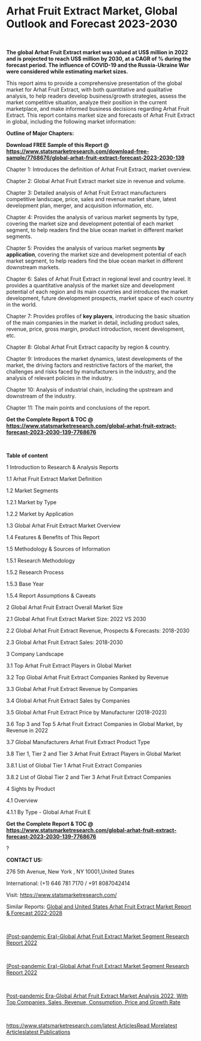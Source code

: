 <h1>Arhat Fruit Extract Market, Global Outlook and Forecast 2023-2030</h1><br/><p><strong>The global Arhat Fruit Extract market was valued at US$ million in 2022 and is projected to reach US$ million by 2030, at a <strong>CAGR</strong> of % during the forecast period. The influence of COVID-19 and the Russia-Ukraine War were considered while estimating market sizes.</strong></p>
 
 
 
 <p>This report aims to provide a comprehensive presentation of the global market for Arhat Fruit Extract, with both quantitative and qualitative analysis, to help readers develop business/growth strategies, assess the market competitive situation, analyze their position in the current marketplace, and make informed business decisions regarding Arhat Fruit Extract. This report contains market size and forecasts of Arhat Fruit Extract in global, including the following market information:</p>
 
 
 
 <p><strong>Outline of Major Chapters:</strong></p>
 
 
 
 <p><strong>Download FREE Sample of this Report @ <a href="https://www.statsmarketresearch.com/download-free-sample/7768676/global-arhat-fruit-extract-forecast-2023-2030-139">https://www.statsmarketresearch.com/download-free-sample/7768676/global-arhat-fruit-extract-forecast-2023-2030-139</a></strong></p>
 
 
 
 <p>Chapter 1: Introduces the definition of Arhat Fruit Extract, market overview.</p>
 
 
 
 <p>Chapter 2: Global Arhat Fruit Extract market size in revenue and volume.</p>
 
 
 
 <p>Chapter 3: Detailed analysis of Arhat Fruit Extract manufacturers competitive landscape, price, sales and revenue market share, latest development plan, merger, and acquisition information, etc.</p>
 
 
 
 <p>Chapter 4: Provides the analysis of various market segments by type, covering the market size and development potential of each market segment, to help readers find the blue ocean market in different market segments.</p>
 
 
 
 <p>Chapter 5: Provides the analysis of various market segments <strong>by application</strong>, covering the market size and development potential of each market segment, to help readers find the blue ocean market in different downstream markets.</p>
 
 
 
 <p>Chapter 6: Sales of Arhat Fruit Extract in regional level and country level. It provides a quantitative analysis of the market size and development potential of each region and its main countries and introduces the market development, future development prospects, market space of each country in the world.</p>
 
 
 
 <p>Chapter 7: Provides profiles of <strong>key players</strong>, introducing the basic situation of the main companies in the market in detail, including product sales, revenue, price, gross margin, product introduction, recent development, etc.</p>
 
 
 
 <p>Chapter 8: Global Arhat Fruit Extract capacity by region & country.</p>
 
 
 
 <p>Chapter 9: Introduces the market dynamics, latest developments of the market, the driving factors and restrictive factors of the market, the challenges and risks faced by manufacturers in the industry, and the analysis of relevant policies in the industry.</p>
 
 
 
 <p>Chapter 10: Analysis of industrial chain, including the upstream and downstream of the industry.</p>
 
 
 
 <p>Chapter 11: The main points and conclusions of the report.</p>
 
 
 
 <div><b>Get the Complete Report & TOC @ <a href="https://www.statsmarketresearch.com/global-arhat-fruit-extract-forecast-2023-2030-139-7768676">https://www.statsmarketresearch.com/global-arhat-fruit-extract-forecast-2023-2030-139-7768676</a></b></div>
 
 
 
 <p><br />
 
 <b>Table of content</b></p>
 
 
 
 <p>1 Introduction to Research & Analysis Reports<br />
 
 1.1 Arhat Fruit Extract Market Definition<br />
 
 1.2 Market Segments<br />
 
 1.2.1 Market by Type<br />
 
 1.2.2 Market by Application<br />
 
 1.3 Global Arhat Fruit Extract Market Overview<br />
 
 1.4 Features & Benefits of This Report<br />
 
 1.5 Methodology & Sources of Information<br />
 
 1.5.1 Research Methodology<br />
 
 1.5.2 Research Process<br />
 
 1.5.3 Base Year<br />
 
 1.5.4 Report Assumptions & Caveats<br />
 
 2 Global Arhat Fruit Extract Overall Market Size<br />
 
 2.1 Global Arhat Fruit Extract Market Size: 2022 VS 2030<br />
 
 2.2 Global Arhat Fruit Extract Revenue, Prospects & Forecasts: 2018-2030<br />
 
 2.3 Global Arhat Fruit Extract Sales: 2018-2030<br />
 
 3 Company Landscape<br />
 
 3.1 Top Arhat Fruit Extract Players in Global Market<br />
 
 3.2 Top Global Arhat Fruit Extract Companies Ranked by Revenue<br />
 
 3.3 Global Arhat Fruit Extract Revenue by Companies<br />
 
 3.4 Global Arhat Fruit Extract Sales by Companies<br />
 
 3.5 Global Arhat Fruit Extract Price by Manufacturer (2018-2023)<br />
 
 3.6 Top 3 and Top 5 Arhat Fruit Extract Companies in Global Market, by Revenue in 2022<br />
 
 3.7 Global Manufacturers Arhat Fruit Extract Product Type<br />
 
 3.8 Tier 1, Tier 2 and Tier 3 Arhat Fruit Extract Players in Global Market<br />
 
 3.8.1 List of Global Tier 1 Arhat Fruit Extract Companies<br />
 
 3.8.2 List of Global Tier 2 and Tier 3 Arhat Fruit Extract Companies<br />
 
 4 Sights by Product<br />
 
 4.1 Overview<br />
 
 4.1.1 By Type - Global Arhat Fruit E</p>
 
 
 
 <div><b>Get the Complete Report & TOC @ <a href="https://www.statsmarketresearch.com/global-arhat-fruit-extract-forecast-2023-2030-139-7768676">https://www.statsmarketresearch.com/global-arhat-fruit-extract-forecast-2023-2030-139-7768676</a></b></div>
 
 
 
 <p>? </p>
 
 
 
 <p><b>CONTACT US:</b><br />
 
 276 5th Avenue, New York , NY 10001,United States<br />
 
 International: (+1) 646 781 7170 / +91 8087042414<br />
 
 Visit: <a href="https://www.statsmarketresearch.com/">https://www.statsmarketresearch.com/</a><br />
 
 Similar Reports: <a href="https://www.statsmarketresearch.com/global-arhat-fruit-extract-forecast-2023-2030-139-7768676">Global and United States Arhat Fruit Extract Market Report & Forecast 2022-2028</a><br />
 
 <br />
 
 <a href="https://www.statsmarketresearch.com/global-arhat-fruit-extract-forecast-2023-2030-139-7768676">(Post-pandemic Era)-Global Arhat Fruit Extract Market Segment Research Report 2022</a><br />
 
 <br />
 
 <a href="https://www.statsmarketresearch.com/global-arhat-fruit-extract-forecast-2023-2030-139-7768676">(Post-pandemic Era)-Global Arhat Fruit Extract Market Segment Research Report 2022</a><br />
 
 <br />
 
 <a href="https://www.statsmarketresearch.com/global-arhat-fruit-extract-forecast-2023-2030-139-7768676">Post-pandemic Era-Global Arhat Fruit Extract Market Analysis 2022, With Top Companies, Sales, Revenue, Consumption, Price and Growth Rate</a><br />
 
 <br />
 
 <a href="https://gyeongbokgung.com">https://www.statsmarketresearch.com/</a><a href="https://hallyeomaritime.com">latest Articles</a><a href="https://jingwansa.com">Read More</a><a href="https://nguoiviet.jp/">latest Articles</a><a href="https://www.intelmarketresearch.com/">latest Publications</a></p>